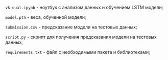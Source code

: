 `vk-qual.ipynb` - ноутбук с анализом данных и обучением LSTM модели;

`model.pth` - веса, обученной модели;

`submission.csv` - предсказание модели на тестовых данных;

`script.py` - скрипт для получения предсказания модели на тестовых данных;

`requirements.txt` - файл с необходимыми пакета и библиотеками;

